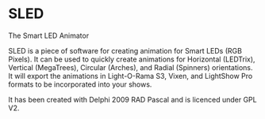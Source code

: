 SLED
====

The Smart LED Animator

SLED is a piece of software for creating animation for Smart LEDs (RGB Pixels).  It can be used to quickly create
animations for Horizontal (LEDTrix), Vertical (MegaTrees), Circular (Arches), and Radial (Spinners) orientations.
It will export the animations in Light-O-Rama S3,  Vixen, and LightShow Pro formats to be incorporated into your shows.

It has been created with Delphi 2009 RAD Pascal and is licenced under GPL V2.

